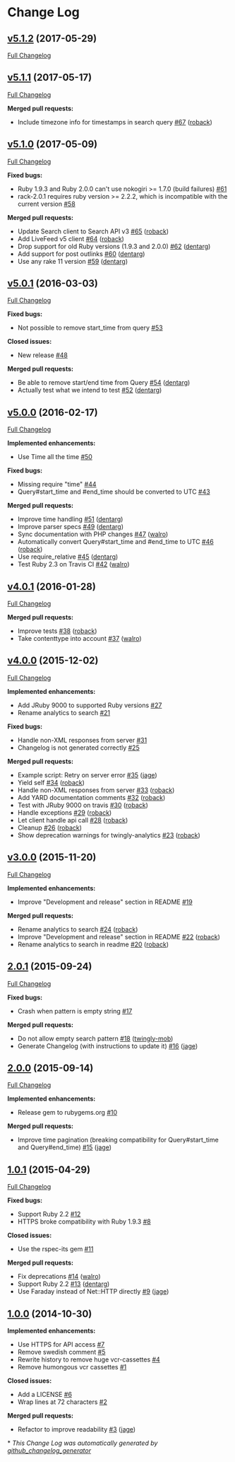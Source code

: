 # Change Log

## [v5.1.2](https://github.com/twingly/twingly-search-api-ruby/tree/v5.1.2) (2017-05-29)
[Full Changelog](https://github.com/twingly/twingly-search-api-ruby/compare/v5.1.1...v5.1.2)

## [v5.1.1](https://github.com/twingly/twingly-search-api-ruby/tree/v5.1.1) (2017-05-17)
[Full Changelog](https://github.com/twingly/twingly-search-api-ruby/compare/v5.1.0...v5.1.1)

**Merged pull requests:**

- Include timezone info for timestamps in search query [\#67](https://github.com/twingly/twingly-search-api-ruby/pull/67) ([roback](https://github.com/roback))

## [v5.1.0](https://github.com/twingly/twingly-search-api-ruby/tree/v5.1.0) (2017-05-09)
[Full Changelog](https://github.com/twingly/twingly-search-api-ruby/compare/v5.0.1...v5.1.0)

**Fixed bugs:**

- Ruby 1.9.3 and Ruby 2.0.0 can't use nokogiri \>= 1.7.0 \(build failures\) [\#61](https://github.com/twingly/twingly-search-api-ruby/issues/61)
- rack-2.0.1 requires ruby version \>= 2.2.2, which is incompatible with the current version [\#58](https://github.com/twingly/twingly-search-api-ruby/issues/58)

**Merged pull requests:**

- Update Search client to Search API v3 [\#65](https://github.com/twingly/twingly-search-api-ruby/pull/65) ([roback](https://github.com/roback))
- Add LiveFeed v5 client [\#64](https://github.com/twingly/twingly-search-api-ruby/pull/64) ([roback](https://github.com/roback))
- Drop support for old Ruby versions \(1.9.3 and 2.0.0\) [\#62](https://github.com/twingly/twingly-search-api-ruby/pull/62) ([dentarg](https://github.com/dentarg))
- Add support for post outlinks [\#60](https://github.com/twingly/twingly-search-api-ruby/pull/60) ([dentarg](https://github.com/dentarg))
- Use any rake 11 version [\#59](https://github.com/twingly/twingly-search-api-ruby/pull/59) ([dentarg](https://github.com/dentarg))

## [v5.0.1](https://github.com/twingly/twingly-search-api-ruby/tree/v5.0.1) (2016-03-03)
[Full Changelog](https://github.com/twingly/twingly-search-api-ruby/compare/v5.0.0...v5.0.1)

**Fixed bugs:**

- Not possible to remove start\_time from query [\#53](https://github.com/twingly/twingly-search-api-ruby/issues/53)

**Closed issues:**

- New release [\#48](https://github.com/twingly/twingly-search-api-ruby/issues/48)

**Merged pull requests:**

- Be able to remove start/end time from Query [\#54](https://github.com/twingly/twingly-search-api-ruby/pull/54) ([dentarg](https://github.com/dentarg))
- Actually test what we intend to test [\#52](https://github.com/twingly/twingly-search-api-ruby/pull/52) ([dentarg](https://github.com/dentarg))

## [v5.0.0](https://github.com/twingly/twingly-search-api-ruby/tree/v5.0.0) (2016-02-17)
[Full Changelog](https://github.com/twingly/twingly-search-api-ruby/compare/v4.0.1...v5.0.0)

**Implemented enhancements:**

- Use Time all the time [\#50](https://github.com/twingly/twingly-search-api-ruby/issues/50)

**Fixed bugs:**

- Missing require "time" [\#44](https://github.com/twingly/twingly-search-api-ruby/issues/44)
- Query\#start\_time and \#end\_time should be converted to UTC [\#43](https://github.com/twingly/twingly-search-api-ruby/issues/43)

**Merged pull requests:**

- Improve time handling [\#51](https://github.com/twingly/twingly-search-api-ruby/pull/51) ([dentarg](https://github.com/dentarg))
- Improve parser specs [\#49](https://github.com/twingly/twingly-search-api-ruby/pull/49) ([dentarg](https://github.com/dentarg))
- Sync documentation with PHP changes [\#47](https://github.com/twingly/twingly-search-api-ruby/pull/47) ([walro](https://github.com/walro))
- Automatically convert Query\#start\_time and \#end\_time to UTC [\#46](https://github.com/twingly/twingly-search-api-ruby/pull/46) ([roback](https://github.com/roback))
- Use require\_relative [\#45](https://github.com/twingly/twingly-search-api-ruby/pull/45) ([dentarg](https://github.com/dentarg))
- Test Ruby 2.3 on Travis CI [\#42](https://github.com/twingly/twingly-search-api-ruby/pull/42) ([walro](https://github.com/walro))

## [v4.0.1](https://github.com/twingly/twingly-search-api-ruby/tree/v4.0.1) (2016-01-28)
[Full Changelog](https://github.com/twingly/twingly-search-api-ruby/compare/v4.0.0...v4.0.1)

**Merged pull requests:**

- Improve tests [\#38](https://github.com/twingly/twingly-search-api-ruby/pull/38) ([roback](https://github.com/roback))
- Take contenttype into account [\#37](https://github.com/twingly/twingly-search-api-ruby/pull/37) ([walro](https://github.com/walro))

## [v4.0.0](https://github.com/twingly/twingly-search-api-ruby/tree/v4.0.0) (2015-12-02)
[Full Changelog](https://github.com/twingly/twingly-search-api-ruby/compare/v3.0.0...v4.0.0)

**Implemented enhancements:**

- Add JRuby 9000 to supported Ruby versions [\#27](https://github.com/twingly/twingly-search-api-ruby/issues/27)
- Rename analytics to search [\#21](https://github.com/twingly/twingly-search-api-ruby/issues/21)

**Fixed bugs:**

- Handle non-XML responses from server [\#31](https://github.com/twingly/twingly-search-api-ruby/issues/31)
- Changelog is not generated correctly [\#25](https://github.com/twingly/twingly-search-api-ruby/issues/25)

**Merged pull requests:**

- Example script: Retry on server error [\#35](https://github.com/twingly/twingly-search-api-ruby/pull/35) ([jage](https://github.com/jage))
- Yield self [\#34](https://github.com/twingly/twingly-search-api-ruby/pull/34) ([roback](https://github.com/roback))
- Handle non-XML responses from server [\#33](https://github.com/twingly/twingly-search-api-ruby/pull/33) ([roback](https://github.com/roback))
- Add YARD documentation comments [\#32](https://github.com/twingly/twingly-search-api-ruby/pull/32) ([roback](https://github.com/roback))
- Test with JRuby 9000 on travis [\#30](https://github.com/twingly/twingly-search-api-ruby/pull/30) ([roback](https://github.com/roback))
- Handle exceptions [\#29](https://github.com/twingly/twingly-search-api-ruby/pull/29) ([roback](https://github.com/roback))
- Let client handle api call [\#28](https://github.com/twingly/twingly-search-api-ruby/pull/28) ([roback](https://github.com/roback))
- Cleanup [\#26](https://github.com/twingly/twingly-search-api-ruby/pull/26) ([roback](https://github.com/roback))
- Show deprecation warnings for twingly-analytics [\#23](https://github.com/twingly/twingly-search-api-ruby/pull/23) ([roback](https://github.com/roback))

## [v3.0.0](https://github.com/twingly/twingly-search-api-ruby/tree/v3.0.0) (2015-11-20)
[Full Changelog](https://github.com/twingly/twingly-search-api-ruby/compare/2.0.1...v3.0.0)

**Implemented enhancements:**

- Improve "Development and release" section in README [\#19](https://github.com/twingly/twingly-search-api-ruby/issues/19)

**Merged pull requests:**

- Rename analytics to search [\#24](https://github.com/twingly/twingly-search-api-ruby/pull/24) ([roback](https://github.com/roback))
- Improve "Development and release" section in README [\#22](https://github.com/twingly/twingly-search-api-ruby/pull/22) ([roback](https://github.com/roback))
- Rename analytics to search in readme [\#20](https://github.com/twingly/twingly-search-api-ruby/pull/20) ([roback](https://github.com/roback))

## [2.0.1](https://github.com/twingly/twingly-search-api-ruby/tree/2.0.1) (2015-09-24)
[Full Changelog](https://github.com/twingly/twingly-search-api-ruby/compare/2.0.0...2.0.1)

**Fixed bugs:**

- Crash when pattern is empty string [\#17](https://github.com/twingly/twingly-search-api-ruby/issues/17)

**Merged pull requests:**

- Do not allow empty search pattern [\#18](https://github.com/twingly/twingly-search-api-ruby/pull/18) ([twingly-mob](https://github.com/twingly-mob))
- Generate Changelog \(with instructions to update it\) [\#16](https://github.com/twingly/twingly-search-api-ruby/pull/16) ([jage](https://github.com/jage))

## [2.0.0](https://github.com/twingly/twingly-search-api-ruby/tree/2.0.0) (2015-09-14)
[Full Changelog](https://github.com/twingly/twingly-search-api-ruby/compare/1.0.1...2.0.0)

**Implemented enhancements:**

- Release gem to rubygems.org [\#10](https://github.com/twingly/twingly-search-api-ruby/issues/10)

**Merged pull requests:**

- Improve time pagination \(breaking compatibility for Query\#start\_time and Query\#end\_time\) [\#15](https://github.com/twingly/twingly-search-api-ruby/pull/15) ([jage](https://github.com/jage))

## [1.0.1](https://github.com/twingly/twingly-search-api-ruby/tree/1.0.1) (2015-04-29)
[Full Changelog](https://github.com/twingly/twingly-search-api-ruby/compare/1.0.0...1.0.1)

**Fixed bugs:**

- Support Ruby 2.2 [\#12](https://github.com/twingly/twingly-search-api-ruby/issues/12)
- HTTPS broke compatibility with Ruby 1.9.3 [\#8](https://github.com/twingly/twingly-search-api-ruby/issues/8)

**Closed issues:**

- Use the rspec-its gem [\#11](https://github.com/twingly/twingly-search-api-ruby/issues/11)

**Merged pull requests:**

- Fix deprecations [\#14](https://github.com/twingly/twingly-search-api-ruby/pull/14) ([walro](https://github.com/walro))
- Support Ruby 2.2 [\#13](https://github.com/twingly/twingly-search-api-ruby/pull/13) ([dentarg](https://github.com/dentarg))
- Use Faraday instead of Net::HTTP directly [\#9](https://github.com/twingly/twingly-search-api-ruby/pull/9) ([jage](https://github.com/jage))

## [1.0.0](https://github.com/twingly/twingly-search-api-ruby/tree/1.0.0) (2014-10-30)
**Implemented enhancements:**

- Use HTTPS for API access [\#7](https://github.com/twingly/twingly-search-api-ruby/issues/7)
- Remove swedish comment [\#5](https://github.com/twingly/twingly-search-api-ruby/issues/5)
- Rewrite history to remove huge vcr-cassettes [\#4](https://github.com/twingly/twingly-search-api-ruby/issues/4)
- Remove humongous vcr cassettes [\#1](https://github.com/twingly/twingly-search-api-ruby/issues/1)

**Closed issues:**

- Add a LICENSE [\#6](https://github.com/twingly/twingly-search-api-ruby/issues/6)
- Wrap lines at 72 characters [\#2](https://github.com/twingly/twingly-search-api-ruby/issues/2)

**Merged pull requests:**

- Refactor to improve readability [\#3](https://github.com/twingly/twingly-search-api-ruby/pull/3) ([jage](https://github.com/jage))



\* *This Change Log was automatically generated by [github_changelog_generator](https://github.com/skywinder/Github-Changelog-Generator)*